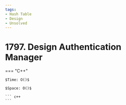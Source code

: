 ```yaml
---
tags:
- Hash Table
- Design
- Unsolved
---
```



# 1797. Design Authentication Manager

=== "C++"

    $Time: O()$

    $Space: O()$

    ``` c++
    ```